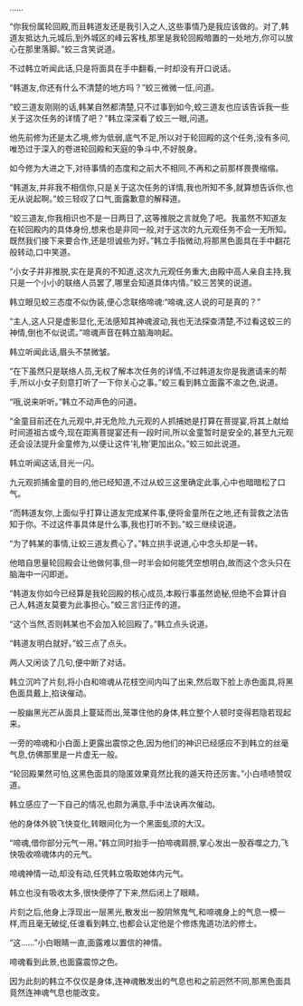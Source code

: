 
……

“你我份属轮回殿,而且韩道友还是我引入之人,这些事情乃是我应该做的。对了,韩道友抵达九元城后,到外城区的峰云客栈,那里是我轮回殿暗置的一处地方,你可以放心在那里落脚。”蛟三含笑说道。

不过韩立听闻此话,只是将面具在手中翻看,一时却没有开口说话。

“韩道友,你还有什么不清楚的地方吗？”蛟三微微一怔,问道。

“蛟三道友刚刚的话,韩某自然都清楚,只不过事到如今,蛟三道友也应该告诉我一些关于这次任务的详情了吧？”韩立深深看了蛟三一眼,问道。

他先前修为还是太乙境,修为低弱,底气不足,所以对于轮回殿的这个任务,没有多问,唯恐过于深入的卷进轮回殿和天庭的争斗中,不好脱身。

如今修为大进之下,对待事情的态度和之前大不相同,不再和之前那样畏畏缩缩。

“韩道友,并非我不相信你,只是关于这次任务的详情,我也所知不多,就算想告诉你,也无从说起啊。”蛟三轻叹了口气,面露歉意的解释道。

“蛟三道友,你我相识也不是一日两日了,这等推脱之言就免了吧。我虽然不知道友在轮回殿内的具体身份,想来也是非同一般,对于这次的九元观任务不会一无所知。既然我们接下来要合作,还是坦诚些为好。”韩立手指微动,将那黑色面具在手中翻花般转动,口中笑道。

“小女子并非推脱,实在是真的不知道,这次九元观任务重大,由殿中高人亲自主持,我只是一个小小的联络人员罢了,哪里会知道具体内情。”蛟三苦笑的说道。

韩立眼见蛟三态度不似伪装,便心念联络啼魂:“啼魂,这人说的可是真的？”

“主人,这人只是虚影显化,无法感知其神魂波动,我也无法探查清楚,不过看这蛟三的神情,倒也不似说谎。”啼魂声音在韩立脑海响起。

韩立听闻此话,眉头不禁微皱。

“在下虽然只是联络人员,无权了解本次任务的详情,不过韩道友你是我邀请来的帮手,所以小女子刻意打听了一下你关心之事。”蛟三看到韩立面露不渝之色,说道。

“哦,说来听听。”韩立不动声色的问道。

“金童目前还在九元观中,并无危险,九元观的人抓捕她是打算在菩提宴,将其上献给时间道祖古或今,现在距离菩提宴还有一段时间,所以金童暂时是安全的,甚至九元观还会设法提升金童修为,以便让这件‘礼物’更加出众。”蛟三如此说道。

韩立听闻这话,目光一闪。

九元观抓捕金童的目的,他已经知道,不过从蛟三这里确定此事,心中也暗暗松了口气。

“而韩道友你,上面似乎打算让道友完成某件事,便将金童所在之地,还有营救之法告知于你。不过这件事具体是什么事,我也打听不到。”蛟三继续说道。

“为了韩某的事情,让蛟三道友费心了。”韩立拱手说道,心中念头却是一转。

他暗自思量轮回殿会让他做何事,但一时半会如何能凭空想明白,故而这个念头只在脑海中一闪即逝。

“韩道友你如今已经算是我轮回殿的核心成员,本殿行事虽然诡秘,但绝不会算计自己人,韩道友莫要为此事担心。”蛟三言归正传的道。

“这个当然,否则韩某也不会加入轮回殿了。”韩立点头说道。

“韩道友明白就好。”蛟三点了点头。

两人又闲谈了几句,便中断了对话。

韩立沉吟了片刻,将小白和啼魂从花枝空间内叫了出来,然后取下脸上赤色面具,将黑色面具戴上,掐诀催动。

一股幽黑光芒从面具上蔓延而出,笼罩住他的身体,韩立整个人顿时变得若隐若现起来。

一旁的啼魂和小白面上更露出震惊之色,因为他们的神识已经感应不到韩立的丝毫气息,仿佛那里是一片虚无一般。

“轮回殿果然可怕,这黑色面具的隐匿效果竟然比我的遁天符还厉害。”小白啧啧赞叹道。

韩立感应了一下自己的情况,也颇为满意,手中法诀再次催动。

他的身体外貌飞快变化,转眼间化为一个黑面虬须的大汉。

“啼魂,借你部分元气一用。”韩立同时抬手一拍啼魂肩膀,掌心发出一股吞噬之力,飞快吸收啼魂体内的元气。

啼魂神情一动,却没有动,任凭韩立吸取她体内元气。

韩立也没有吸收太多,很快便停了下来,然后闭上了眼睛。

片刻之后,他身上浮现出一层黑光,散发出一股阴煞鬼气,和啼魂身上的气息一模一样,而且毫无破绽,任谁看到韩立,也都会认定他是个修炼鬼道功法的修士。

“这……”小白眼睛一直,面露难以置信的神情。

啼魂看到此景,也面露震惊之色。

因为此刻的韩立不仅仅是身体,连神魂散发出的气息也和之前迥然不同,那黑色面具竟然连神魂气息也能改变。